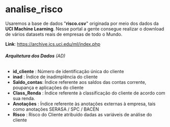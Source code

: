 # analise_risco
Usaremos a base de dados "**risco.csv**" originada por meio dos dados da **UCI Machine Learning**.
Nesse portal a gente consegue realizar o download de vários datasets reais de empresas de todo o Mundo.

**Link**:
https://archive.ics.uci.edu/ml/index.php

###### **Arquitetura dos Dados** (AD)

* **id_cliente**  : Número de identificação única do cliente
* **inad**        : Índice de inadimplência do cliente
* **Saldo_contas**: Índice referente aos saldos das contas corrente, poupança e aplicações do cliente
* **Class_Renda** : Índice referente à classificação do cliente de acordo com sua renda.
* **Anotações**   : Índice referente às anotações externas à empresa, tais como anotações SERASA / SPC / BACEN 
* **Risco**       : Risco do Cliente atribuído dadas as variáveis de análise do cliente
